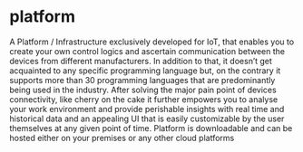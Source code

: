 # platform
A Platform / Infrastructure exclusively developed for IoT, that enables you to create your own control logics and ascertain communication between the devices from different manufacturers. In addition to that, it doesn’t get acquainted to any specific programming language but, on the contrary it supports more than 30 programming languages that are predominantly being used in the industry. After solving the major pain point of devices connectivity, like cherry on the cake it further empowers you to analyse your work environment and provide perishable insights with real time and historical data and an appealing UI that is easily customizable by the user themselves at any given point of time. Platform is downloadable and can be hosted either on your premises or any other cloud platforms
